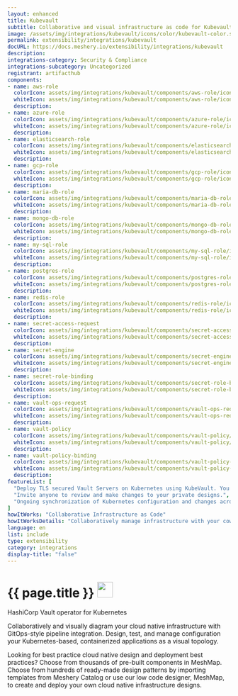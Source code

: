 ```yaml
---
layout: enhanced
title: Kubevault
subtitle: Collaborative and visual infrastructure as code for Kubevault
image: /assets/img/integrations/kubevault/icons/color/kubevault-color.svg
permalink: extensibility/integrations/kubevault
docURL: https://docs.meshery.io/extensibility/integrations/kubevault
description: 
integrations-category: Security & Compliance
integrations-subcategory: Uncategorized
registrant: artifacthub
components: 
- name: aws-role
  colorIcon: assets/img/integrations/kubevault/components/aws-role/icons/color/aws-role-color.svg
  whiteIcon: assets/img/integrations/kubevault/components/aws-role/icons/white/aws-role-white.svg
  description: 
- name: azure-role
  colorIcon: assets/img/integrations/kubevault/components/azure-role/icons/color/azure-role-color.svg
  whiteIcon: assets/img/integrations/kubevault/components/azure-role/icons/white/azure-role-white.svg
  description: 
- name: elasticsearch-role
  colorIcon: assets/img/integrations/kubevault/components/elasticsearch-role/icons/color/elasticsearch-role-color.svg
  whiteIcon: assets/img/integrations/kubevault/components/elasticsearch-role/icons/white/elasticsearch-role-white.svg
  description: 
- name: gcp-role
  colorIcon: assets/img/integrations/kubevault/components/gcp-role/icons/color/gcp-role-color.svg
  whiteIcon: assets/img/integrations/kubevault/components/gcp-role/icons/white/gcp-role-white.svg
  description: 
- name: maria-db-role
  colorIcon: assets/img/integrations/kubevault/components/maria-db-role/icons/color/maria-db-role-color.svg
  whiteIcon: assets/img/integrations/kubevault/components/maria-db-role/icons/white/maria-db-role-white.svg
  description: 
- name: mongo-db-role
  colorIcon: assets/img/integrations/kubevault/components/mongo-db-role/icons/color/mongo-db-role-color.svg
  whiteIcon: assets/img/integrations/kubevault/components/mongo-db-role/icons/white/mongo-db-role-white.svg
  description: 
- name: my-sql-role
  colorIcon: assets/img/integrations/kubevault/components/my-sql-role/icons/color/my-sql-role-color.svg
  whiteIcon: assets/img/integrations/kubevault/components/my-sql-role/icons/white/my-sql-role-white.svg
  description: 
- name: postgres-role
  colorIcon: assets/img/integrations/kubevault/components/postgres-role/icons/color/postgres-role-color.svg
  whiteIcon: assets/img/integrations/kubevault/components/postgres-role/icons/white/postgres-role-white.svg
  description: 
- name: redis-role
  colorIcon: assets/img/integrations/kubevault/components/redis-role/icons/color/redis-role-color.svg
  whiteIcon: assets/img/integrations/kubevault/components/redis-role/icons/white/redis-role-white.svg
  description: 
- name: secret-access-request
  colorIcon: assets/img/integrations/kubevault/components/secret-access-request/icons/color/secret-access-request-color.svg
  whiteIcon: assets/img/integrations/kubevault/components/secret-access-request/icons/white/secret-access-request-white.svg
  description: 
- name: secret-engine
  colorIcon: assets/img/integrations/kubevault/components/secret-engine/icons/color/secret-engine-color.svg
  whiteIcon: assets/img/integrations/kubevault/components/secret-engine/icons/white/secret-engine-white.svg
  description: 
- name: secret-role-binding
  colorIcon: assets/img/integrations/kubevault/components/secret-role-binding/icons/color/secret-role-binding-color.svg
  whiteIcon: assets/img/integrations/kubevault/components/secret-role-binding/icons/white/secret-role-binding-white.svg
  description: 
- name: vault-ops-request
  colorIcon: assets/img/integrations/kubevault/components/vault-ops-request/icons/color/vault-ops-request-color.svg
  whiteIcon: assets/img/integrations/kubevault/components/vault-ops-request/icons/white/vault-ops-request-white.svg
  description: 
- name: vault-policy
  colorIcon: assets/img/integrations/kubevault/components/vault-policy/icons/color/vault-policy-color.svg
  whiteIcon: assets/img/integrations/kubevault/components/vault-policy/icons/white/vault-policy-white.svg
  description: 
- name: vault-policy-binding
  colorIcon: assets/img/integrations/kubevault/components/vault-policy-binding/icons/color/vault-policy-binding-color.svg
  whiteIcon: assets/img/integrations/kubevault/components/vault-policy-binding/icons/white/vault-policy-binding-white.svg
  description: 
featureList: [
  "Deploy TLS secured Vault Servers on Kubernetes using KubeVault. You can use cert-manager to manage VaultServer TLS or you can manage TLS with self-signed.",
  "Invite anyone to review and make changes to your private designs.",
  "Ongoing synchronization of Kubernetes configuration and changes across any number of clusters."
]
howItWorks: "Collaborative Infrastructure as Code"
howItWorksDetails: "Collaboratively manage infrastructure with your coworkers synchronously sharing the same designs."
language: en
list: include
type: extensibility
category: integrations
display-title: "false"
---
```

<h1>{{ page.title }} <img src="{{ page.image }}" style="width: 35px; height: 35px;" /></h1>

<p>
HashiCorp Vault operator for Kubernetes
</p>
<p>
    Collaboratively and visually diagram your cloud native infrastructure with GitOps-style pipeline integration. Design, test, and manage configuration your Kubernetes-based, containerized applications as a visual topology.
</p>
<p>
    Looking for best practice cloud native design and deployment best practices? Choose from thousands of pre-built components in MeshMap. Choose from hundreds of ready-made design patterns by importing templates from Meshery Catalog or use our low code designer, MeshMap, to create and deploy your own cloud native infrastructure designs.
</p>
